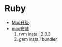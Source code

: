 # Ruby

* [Mac升级](http://www.07net01.com/2015/09/933234.html)
* [mac安装](http://www.cnblogs.com/daguo/p/4097263.html)
  1. rvm install 2.3.3
  1. gem install bundler

